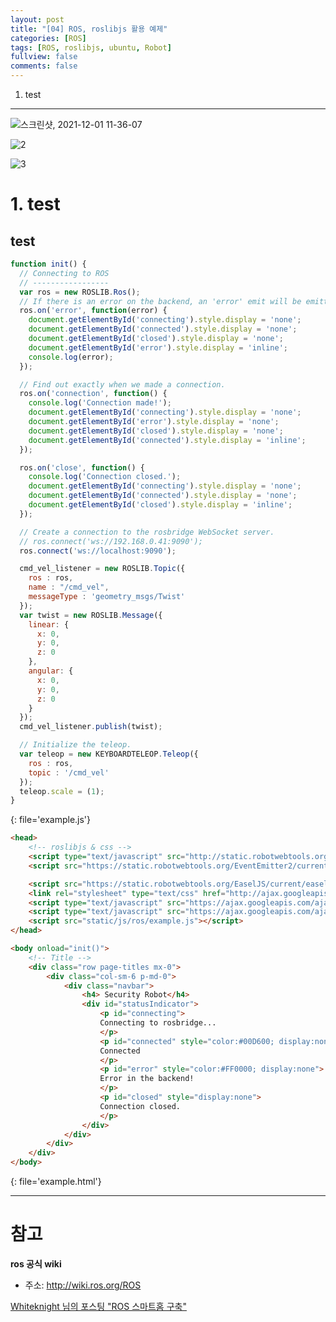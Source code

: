 ```yaml
---
layout: post
title: "[04] ROS, roslibjs 활용 예제"
categories: [ROS]
tags: [ROS, roslibjs, ubuntu, Robot]
fullview: false
comments: false
---
```


1. test

---

![스크린샷, 2021-12-01 11-36-07](https://user-images.githubusercontent.com/84369912/144162966-01304667-7f0d-4130-8894-13abad7f7e97.png)

![2](https://user-images.githubusercontent.com/84369912/144162855-c7f193a5-1fdf-4856-9a8f-08cf0b57c370.png)

![3](https://user-images.githubusercontent.com/84369912/144162912-9b86daed-4fbb-40ae-824a-eebb781bbd3b.png)

# 1. test

## test

```javascript
function init() {
  // Connecting to ROS
  // -----------------
  var ros = new ROSLIB.Ros();
  // If there is an error on the backend, an 'error' emit will be emitted.
  ros.on('error', function(error) {
    document.getElementById('connecting').style.display = 'none';
    document.getElementById('connected').style.display = 'none';
    document.getElementById('closed').style.display = 'none';
    document.getElementById('error').style.display = 'inline';
    console.log(error);
  });

  // Find out exactly when we made a connection.
  ros.on('connection', function() {
    console.log('Connection made!');
    document.getElementById('connecting').style.display = 'none';
    document.getElementById('error').style.display = 'none';
    document.getElementById('closed').style.display = 'none';
    document.getElementById('connected').style.display = 'inline';
  });

  ros.on('close', function() {
    console.log('Connection closed.');
    document.getElementById('connecting').style.display = 'none';
    document.getElementById('connected').style.display = 'none';
    document.getElementById('closed').style.display = 'inline';
  });

  // Create a connection to the rosbridge WebSocket server.
  // ros.connect('ws://192.168.0.41:9090');
  ros.connect('ws://localhost:9090');

  cmd_vel_listener = new ROSLIB.Topic({
    ros : ros,
    name : "/cmd_vel",
    messageType : 'geometry_msgs/Twist'
  });
  var twist = new ROSLIB.Message({
    linear: {
      x: 0,
      y: 0,
      z: 0
    },
    angular: {
      x: 0,
      y: 0,
      z: 0
    }
  });
  cmd_vel_listener.publish(twist);

  // Initialize the teleop.
  var teleop = new KEYBOARDTELEOP.Teleop({
    ros : ros,
    topic : '/cmd_vel'
  });
  teleop.scale = (1);
}
```
{: file='example.js'}

```html
<head>
    <!-- roslibjs & css -->
    <script type="text/javascript" src="http://static.robotwebtools.org/roslibjs/current/roslib.min.js"></script>
    <script src="https://static.robotwebtools.org/EventEmitter2/current/eventemitter2.min.js"></script>

    <script src="https://static.robotwebtools.org/EaselJS/current/easeljs.js"></script>
    <link rel="stylesheet" type="text/css" href="http://ajax.googleapis.com/ajax/libs/jqueryui/1.8/themes/base/jquery-ui.css" />
    <script type="text/javascript" src="https://ajax.googleapis.com/ajax/libs/jquery/1.8.0/jquery.min.js"></script>
    <script type="text/javascript" src="https://ajax.googleapis.com/ajax/libs/jqueryui/1.8.23/jquery-ui.min.js"></script>
    <script src="static/js/ros/example.js"></script>
</head>

<body onload="init()">
    <!-- Title -->
    <div class="row page-titles mx-0">
        <div class="col-sm-6 p-md-0">
            <div class="navbar">
                <h4> Security Robot</h4>
                <div id="statusIndicator">
                    <p id="connecting">
                    Connecting to rosbridge...
                    </p>
                    <p id="connected" style="color:#00D600; display:none">
                    Connected
                    </p>
                    <p id="error" style="color:#FF0000; display:none">
                    Error in the backend!
                    </p>
                    <p id="closed" style="display:none">
                    Connection closed.
                    </p>
                </div>
            </div>
        </div>
    </div>
</body>
```
{: file='example.html'}

---

# 참고

**ros 공식 wiki**

- 주소: <http://wiki.ros.org/ROS>

[Whiteknight 님의 포스팅 "ROS 스마트홈 구축"](https://whiteknight3672.tistory.com/245)
